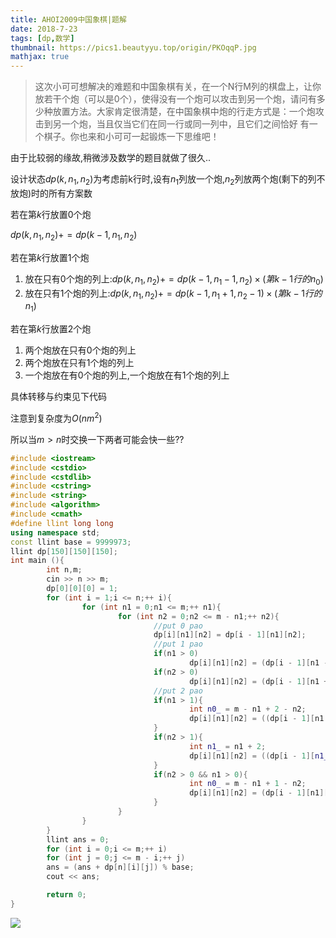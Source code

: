 ```yaml
---
title: AHOI2009中国象棋|题解
date: 2018-7-23
tags: [dp,数学]
thumbnail: https://pics1.beautyyu.top/origin/PKOqqP.jpg
mathjax: true
---
```


> 这次小可可想解决的难题和中国象棋有关，在一个N行M列的棋盘上，让你放若干个炮（可以是0个），使得没有一个炮可以攻击到另一个炮，请问有多少种放置方法。大家肯定很清楚，在中国象棋中炮的行走方式是：一个炮攻击到另一个炮，当且仅当它们在同一行或同一列中，且它们之间恰好 有一个棋子。你也来和小可可一起锻炼一下思维吧！

由于比较弱的缘故,稍微涉及数学的题目就做了很久..

设计状态$dp(k,n_{1},n_{2})$为考虑前k行时,设有$n_1$列放一个炮,$n_2$列放两个炮(剩下的列不放炮)时的所有方案数

若在第$k$行放置$0$个炮

$dp(k,n_1,n_2) += dp(k-1,n_1,n_2)$

若在第$k$行放置$1$个炮

1. 放在只有$0$个炮的列上:$dp(k,n_1,n_2) += dp(k - 1,n_1 - 1,n_2)\times (第k-1行的n_0)$
2. 放在只有$1$个炮的列上:$dp(k,n_1,n_2) += dp(k - 1,n_1 + 1,n_2 - 1)\times (第k-1行的n_1)$

若在第$k$行放置$2$个炮

1. 两个炮放在只有$0$个炮的列上
2. 两个炮放在只有$1$个炮的列上
3. 一个炮放在有$0$个炮的列上,一个炮放在有$1$个炮的列上

具体转移与约束见下代码

注意到复杂度为$O(nm^2)$

所以当$m>n$时交换一下两者可能会快一些??

```c++
#include <iostream>
#include <cstdio>
#include <cstdlib>
#include <cstring>
#include <string>
#include <algorithm>
#include <cmath>
#define llint long long
using namespace std;
const llint base = 9999973;
llint dp[150][150][150];
int main (){
        int n,m;
        cin >> n >> m;
        dp[0][0][0] = 1;
        for (int i = 1;i <= n;++ i){
                for (int n1 = 0;n1 <= m;++ n1){
                        for (int n2 = 0;n2 <= m - n1;++ n2){
                                //put 0 pao 
                                dp[i][n1][n2] = dp[i - 1][n1][n2];
                                //put 1 pao
                                if(n1 > 0)
                                        dp[i][n1][n2] = (dp[i - 1][n1 - 1][n2] * (m - n1 + 1 -n2) % base + dp[i][n1][n2]) % base;
                                if(n2 > 0)
                                        dp[i][n1][n2] = (dp[i - 1][n1 + 1][n2 - 1] * (n1 + 1) % base + dp[i][n1][n2]) % base;
                                //put 2 pao
                                if(n1 > 1){
                                        int n0_ = m - n1 + 2 - n2;
                                        dp[i][n1][n2] = ((dp[i - 1][n1 - 2][n2] * (n0_ * n0_ - n0_) / 2) % base + dp[i][n1][n2]) % base;
                                }
                                if(n2 > 1){
                                        int n1_ = n1 + 2;
                                        dp[i][n1][n2] = ((dp[i - 1][n1_][n2 - 2] * (n1_ * n1_ - n1_) / 2) % base + dp[i][n1][n2]) % base;
                                }
                                if(n2 > 0 && n1 > 0){
                                        int n0_ = m - n1 + 1 - n2;
                                        dp[i][n1][n2] = (dp[i - 1][n1][n2 - 1] * (n1 * n0_) % base + dp[i][n1][n2]) % base;
                                }
                        }
                }
        }
        llint ans = 0;
        for (int i = 0;i <= m;++ i)
        for (int j = 0;j <= m - i;++ j)
        ans = (ans + dp[n][i][j]) % base;
        cout << ans;

        return 0;
}

```

![](https://pics1.beautyyu.top/origin/PKOqqP.jpg)
